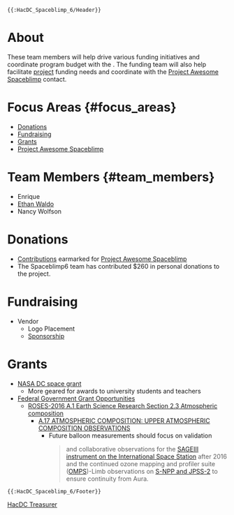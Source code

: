 ```{=mediawiki}
{{:HacDC_Spaceblimp_6/Header}}
```
# About

These team members will help drive various funding initiatives and
coordinate program budget with the . The funding team will also help
facilitate [project](HacDC_Spaceblimp_6/Projects) funding
needs and coordinate with the [Project Awesome
Spaceblimp](PA_Spaceblimp) contact.

# Focus Areas {#focus_areas}

-   [Donations](HacDC_Spaceblimp_6/Projects/Funding#Donations)
-   [Fundraising](HacDC_Spaceblimp_6/Projects/Funding#Fundraising)
-   [Grants](HacDC_Spaceblimp_6/Projects/Funding#Grants)
-   [Project Awesome Spaceblimp](PA_Spaceblimp)

# Team Members {#team_members}

-   Enrique
-   [Ethan Waldo](User:Ewaldo)
-   Nancy Wolfson

# Donations

-   [Contributions](https://www.hacdc.org/donate/) earmarked for
    [Project Awesome Spaceblimp](PA_Spaceblimp)
-   The Spaceblimp6 team has contributed \$260 in personal donations to
    the project.

# Fundraising

-   Vendor
    -   Logo Placement
    -   [Sponsorship](https://www.hacdc.org/sponsors/)

# Grants

-   [NASA DC space grant](http://www.dcspacegrant.org/)
    -   More geared for awards to university students and teachers
-   [Federal Government Grant
    Opportunities](http://www.grants.gov/web/grants/search-grants.html?keywords=balloon)
    -   [ROSES-2016 A.1 Earth Science Research Section 2.3 Atmospheric
        composition](https://nspires.nasaprs.com/external/viewrepositorydocument/cmdocumentid=498120/solicitationId=%7B68C12087-132D-3814-9A87-5323BCE6CAB6%7D/viewSolicitationDocument=1/A.1%20ESD%20Summary.pdf)
        -   [A.17 ATMOSPHERIC COMPOSITION: UPPER ATMOSPHERIC COMPOSITION
            OBSERVATIONS](https://nspires.nasaprs.com/external/viewrepositorydocument/cmdocumentid=498154/solicitationId=%7BB554F971-2BDF-A8A0-A909-8CF7C07DB175%7D/viewSolicitationDocument=1/A.17%20Upper%20Atmos%20Comp%20Observations.pdf)
            -   Future balloon measurements should focus on validation
                > and collaborative observations for the [SAGEIII
                > instrument on the International Space
                > Station](http://science.nasa.gov/missions/sage-3-iss/)
                > after 2016 and the continued ozone mapping and
                > profiler suite
                > ([OMPS](http://npp.gsfc.nasa.gov/omps.html))-Limb
                > observations on [S-NPP and
                > JPSS-2](http://npp.gsfc.nasa.gov/) to ensure
                > continuity from Aura.

```{=mediawiki}
{{:HacDC_Spaceblimp_6/Footer}}
```
[HacDC Treasurer](Category:BOD)
